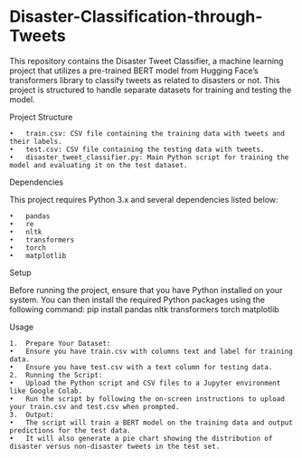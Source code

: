 # Disaster-Classification-through-Tweets

This repository contains the Disaster Tweet Classifier, a machine learning project that utilizes a pre-trained BERT model from Hugging Face’s transformers library to classify tweets as related to disasters or not. This project is structured to handle separate datasets for training and testing the model.

Project Structure

	•	train.csv: CSV file containing the training data with tweets and their labels.
	•	test.csv: CSV file containing the testing data with tweets.
	•	disaster_tweet_classifier.py: Main Python script for training the model and evaluating it on the test dataset.

Dependencies

This project requires Python 3.x and several dependencies listed below:

	•	pandas
	•	re
	•	nltk
	•	transformers
	•	torch
	•	matplotlib

Setup

Before running the project, ensure that you have Python installed on your system. You can then install the required Python packages using the following command: pip install pandas nltk transformers torch matplotlib

Usage

	1.	Prepare Your Dataset:
	•	Ensure you have train.csv with columns text and label for training data.
	•	Ensure you have test.csv with a text column for testing data.
	2.	Running the Script:
	•	Upload the Python script and CSV files to a Jupyter environment like Google Colab.
	•	Run the script by following the on-screen instructions to upload your train.csv and test.csv when prompted.
	3.	Output:
	•	The script will train a BERT model on the training data and output predictions for the test data.
	•	It will also generate a pie chart showing the distribution of disaster versus non-disaster tweets in the test set.
